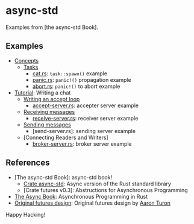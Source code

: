 # async-std

Examples from [the async-std Book].

## Examples

- [Concepts]
  - [Tasks]
    - [cat.rs]: `task::spawn()` example
    - [panic.rs]: `panic!()` propagation example
    - [abort.rs]: `panic!()` to abort example
- [Tutorial]: Writing a chat
  - [Writing an accept loop]
    - [accept-server.rs]: accepter server example
  - [Receiving messages]
    - [receive-server.rs]: receiver server example
  - [Sending messages]
    - [send-server.rs]: sending server example
  - [Connecting Readers and Writers]
    - [broker-server.rs]: broker server example

[concepts]: https://book.async.rs/concepts.html
[tasks]: https://book.async.rs/concepts/tasks.html
[tutorial]: https://book.async.rs/tutorial/index.html
[writing an accept loop]: https://book.async.rs/tutorial/accept_loop.html
[receiving messages]: https://book.async.rs/tutorial/receiving_messages.html
[sending messages]: https://book.async.rs/tutorial/sending_messages.html

[cat.rs]: examples/ch02-02-cat.rs
[panic.rs]: examples/ch02-02-panic.rs
[abort.rs]: examples/ch02-02-abort.rs
[accept-server.rs]: examples/ch03-02-server.rs
[receive-server.rs]: examples/ch03-03-server.rs
[sending-server.rs]: examples/ch03-04-server.rs
[broker-server.rs]: examples/ch03-05-server.rs

## References

- [The async-std Book]: async-std book!
  - [Crate async-std]: Async version of the Rust standard library
  - [Crate futures v0.3]: Abstructions for Asynchronous Programming
- [The Async Book]: Asynchronous Programming in Rust
- [Original futures design]: Original futures design by [Aaron Turon]

[async-std book]: https://book.async.rs/
[crate async-std]: https://docs.rs/async-std/latest/
[crate futures]: https://docs.rs/futures/latest/
[the async book]: https://rust-lang.github.io/async-book/
[original futures design]: https://aturon.github.io/blog/2016/09/07/futures-design/
[Aaron Turon]: https://aturon.github.io/blog/

Happy Hacking!
